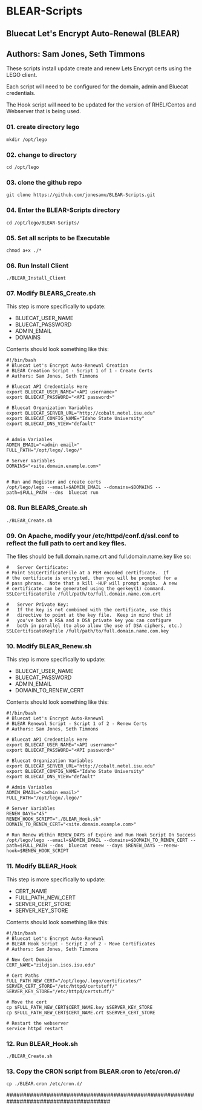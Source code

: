 
# BLEAR-Scripts
## Bluecat Let's Encrypt Auto-Renewal (BLEAR)
## Authors: Sam Jones, Seth Timmons

These scripts install update create and renew Lets Encrypt certs using the LEGO client.

Each script will need to be configured for the domain, admin and Bluecat credentials.

The Hook script will need to be updated for the version of RHEL/Centos and Webserver that is being used.

### 01. create directory lego 

```mkdir /opt/lego```

### 02. change to directory

```cd /opt/lego```

### 03. clone the github repo 

```git clone https://github.com/jonesamu/BLEAR-Scripts.git```

### 04. Enter the BLEAR-Scripts directory

```cd /opt/lego/BLEAR-Scripts/```

### 05. Set all scripts to be Executable

```chmod a+x ./*```

### 06. Run Install Client
```./BLEAR_Install_Client```

### 07. Modify BLEARS_Create.sh 
This step is more specifically to update:
* BLUECAT_USER_NAME
* BLUECAT_PASSWORD
* ADMIN_EMAIL
* DOMAINS

Contents should look something like this:
```
#!/bin/bash
# Bluecat Let's Encrypt Auto-Renewal Creation
# BLEAR Creation Script - Script 1 of 1 - Create Certs
# Authors: Sam Jones, Seth Timmons

# Bluecat API Credentials Here
export BLUECAT_USER_NAME="<API username>"
export BLUECAT_PASSWORD="<API password>"

# Bluecat Organization Variables
export BLUECAT_SERVER_URL="http://cobalt.netel.isu.edu"
export BLUECAT_CONFIG_NAME="Idaho State University"
export BLUECAT_DNS_VIEW="default"


# Admin Variables
ADMIN_EMAIL="<admin email>"
FULL_PATH="/opt/lego/.lego/"

# Server Variables
DOMAINS="<site.domain.example.com>"


# Run and Register and create certs
/opt/lego/lego --email=$ADMIN_EMAIL --domains=$DOMAINS --path=$FULL_PATH --dns  bluecat run
```

### 08. Run BLEARS_Create.sh
```./BLEAR_Create.sh```

### 09. On Apache, modify your /etc/httpd/conf.d/ssl.conf to reflect the full path to cert and key files. 
The files should be full.domain.name.crt and full.domain.name.key like so:
```
#   Server Certificate:
# Point SSLCertificateFile at a PEM encoded certificate.  If
# the certificate is encrypted, then you will be prompted for a
# pass phrase.  Note that a kill -HUP will prompt again.  A new
# certificate can be generated using the genkey(1) command.
SSLCertificateFile /full/path/to/full.domain.name.com.crt

#   Server Private Key:
#   If the key is not combined with the certificate, use this
#   directive to point at the key file.  Keep in mind that if
#   you've both a RSA and a DSA private key you can configure
#   both in parallel (to also allow the use of DSA ciphers, etc.)
SSLCertificateKeyFile /full/path/to/full.domain.name.com.key

```

### 10. Modify BLEAR_Renew.sh
This step is more specifically to update:
* BLUECAT_USER_NAME
* BLUECAT_PASSWORD
* ADMIN_EMAIL
* DOMAIN_TO_RENEW_CERT

Contents should look something like this:
```
#!/bin/bash
# Bluecat Let's Encrypt Auto-Renewal
# BLEAR Renewal Script - Script 1 of 2 - Renew Certs
# Authors: Sam Jones, Seth Timmons

# Bluecat API Credentials Here
export BLUECAT_USER_NAME="<API username>"
export BLUECAT_PASSWORD="<API password>"

# Bluecat Organization Variables
export BLUECAT_SERVER_URL="http://cobalt.netel.isu.edu"
export BLUECAT_CONFIG_NAME="Idaho State University"
export BLUECAT_DNS_VIEW="default"

# Admin Variables
ADMIN_EMAIL="<admin email>"
FULL_PATH="/opt/lego/.lego/"

# Server Variables
RENEW_DAYS="45"
RENEW_HOOK_SCRIPT="./BLEAR_Hook.sh"
DOMAIN_TO_RENEW_CERT="<site.domain.example.com>"

# Run Renew Within RENEW_DAYS of Expire and Run Hook Script On Success
/opt/lego/lego --email=$ADMIN_EMAIL --domains=$DOMAIN_TO_RENEW_CERT --path=$FULL_PATH --dns  bluecat renew --days $RENEW_DAYS --renew-hook=$RENEW_HOOK_SCRIPT
```

### 11. Modify BLEAR_Hook
This step is more specifically to update:
* CERT_NAME
* FULL_PATH_NEW_CERT
* SERVER_CERT_STORE
* SERVER_KEY_STORE

Contents should look something like this:
```
#!/bin/bash
# Bluecat Let's Encrypt Auto-Renewal
# BLEAR Hook Script - Script 2 of 2 - Move Certificates
# Authors: Sam Jones, Seth Timmons

# New Cert Domain
CERT_NAME="zildjian.isos.isu.edu"

# Cert Paths
FULL_PATH_NEW_CERT="/opt/lego/.lego/certificates/"
SERVER_CERT_STORE="/etc/httpd/certstuff/"
SERVER_KEY_STORE="/etc/httpd/certstuff/"

# Move the cert
cp $FULL_PATH_NEW_CERT$CERT_NAME.key $SERVER_KEY_STORE
cp $FULL_PATH_NEW_CERT$CERT_NAME.crt $SERVER_CERT_STORE

# Restart the webserver
service httpd restart
```

### 12. Run BLEAR_Hook.sh
```./BLEAR_Create.sh```

### 13. Copy the CRON script from BLEAR.cron to /etc/cron.d/

```cp ./BLEAR.cron /etc/cron.d/```

#######################################################################################

